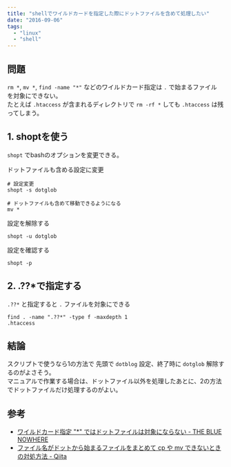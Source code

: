 ```yaml
---
title: "shellでワイルドカードを指定した際にドットファイルを含めて処理したい"
date: "2016-09-06"
tags: 
  - "linux"
  - "shell"
---
```


## 問題

`rm *`, `mv *`, `find -name "*"` などのワイルドカード指定は `.` で始まるファイル を対象にできない。  
たとえば `.htaccess` が含まれるディレクトリで `rm -rf *` しても `.htaccess` は残ってしまう。

## 1\. shoptを使う

`shopt` でbashのオプションを変更できる。

ドットファイルも含める設定に変更

```
# 設定変更
shopt -s dotglob

# ドットファイルも含めて移動できるようになる
mv *
```

設定を解除する

```
shopt -u dotglob
```

設定を確認する

```
shopt -p
```

## 2\. .??\*で指定する

`.??*` と指定すると `.` ファイルを対象にできる

```
find . -name ".??*" -type f -maxdepth 1
.htaccess
```

## 結論

スクリプトで使うなら1の方法で 先頭で `dotblog` 設定、終了時に `dotglob` 解除するのがよさそう。  
マニュアルで作業する場合は、ドットファイル以外を処理したあとに、2の方法でドットファイルだけ処理するのがよい。

## 参考

- [ワイルドカード指定 "\*" ではドットファイルは対象にならない - THE BLUE NOWHERE](http://y-sumida.hatenablog.com/entry/20121001/1349078813)
- [ファイル名がドットから始まるファイルをまとめて cp や mv できないときの対処方法 - Qiita](http://qiita.com/suzuki86/items/5ac921a7b8d7eef23179)
